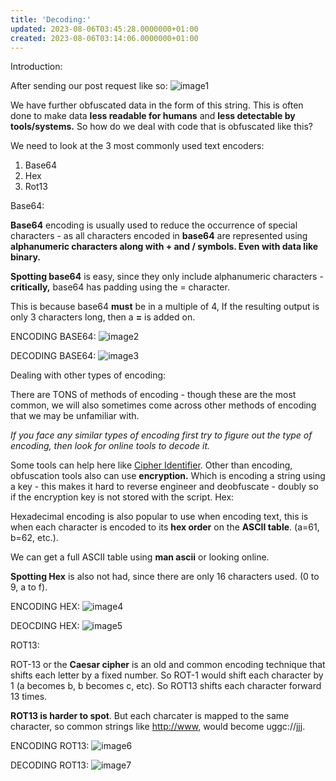 ```yaml
---
title: 'Decoding:'
updated: 2023-08-06T03:45:28.0000000+01:00
created: 2023-08-06T03:14:06.0000000+01:00
---
```


Introduction:

After sending our post request like so:
![image1](../../../../_resources/image1-165.png)

We have further obfuscated data in the form of this string. This is often done to make data **less readable for humans** and **less detectable by tools/systems.** So how do we deal with code that is obfuscated like this?

We need to look at the 3 most commonly used text encoders:
1.  Base64
2.  Hex
3.  Rot13

Base64:

**Base64** encoding is usually used to reduce the occurrence of special characters - as all characters encoded in **base64** are represented using **alphanumeric characters along with + and / symbols. Even with data like binary.**

**Spotting base64** is easy, since they only include alphanumeric characters - **critically,** base64 has padding using the = character.

This is because base64 **must** be in a multiple of 4, If the resulting output is only 3 characters long, then a **=** is added on.

ENCODING BASE64:
![image2](../../../../_resources/image2-135.png)

DECODING BASE64:
![image3](../../../../_resources/image3-103.png)

Dealing with other types of encoding:

There are TONS of methods of encoding - though these are the most common, we will also sometimes come across other methods of encoding that we may be unfamiliar with.

*If you face any similar types of encoding first try to figure out the type of encoding, then look for online tools to decode it.*

Some tools can help here like [Cipher Identifier](https://www.boxentriq.com/code-breaking/cipher-identifier). Other than encoding, obfuscation tools also can use **encryption.** Which is encoding a string using a key - this makes it hard to reverse engineer and deobfuscate - doubly so if the encryption key is not stored with the script.
Hex:

Hexadecimal encoding is also popular to use when encoding text, this is when each character is encoded to its **hex order** on the **ASCII table**. (a=61, b=62, etc.).

We can get a full ASCII table using **man ascii** or looking online.

**Spotting Hex** is also not had, since there are only 16 characters used. (0 to 9, a to f).

ENCODING HEX:
![image4](../../../../_resources/image4-80.png)

DEOCDING HEX:
![image5](../../../../_resources/image5-61.png)

ROT13:

ROT-13 or the **Caesar cipher** is an old and common encoding technique that shifts each letter by a fixed number. So ROT-1 would shift each character by 1 (a becomes b, b becomes c, etc). So ROT13 shifts each character forward 13 times.

**ROT13 is harder to spot**. But each charcater is mapped to the same character, so common strings like <http://www>, would become uggc://jjj.

ENCODING ROT13:
![image6](../../../../_resources/image6-40.png)

DECODING ROT13:
![image7](../../../../_resources/image7-34.png)


